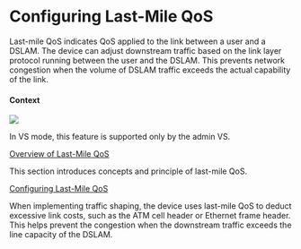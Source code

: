 Configuring Last-Mile QoS
=========================

Last-mile QoS indicates QoS applied to the link between a user and a DSLAM. The device can adjust downstream traffic based on the link layer protocol running between the user and the DSLAM. This prevents network congestion when the volume of DSLAM traffic exceeds the actual capability of the link.

#### Context

![](../../../../public_sys-resources/note_3.0-en-us.png) 

In VS mode, this feature is supported only by the admin VS.



[Overview of Last-Mile QoS](../../../../software/nev8r10_vrpv8r16/user/ne/dc_ne_qos_cfg_023803.html)

This section introduces concepts and principle of last-mile QoS.

[Configuring Last-Mile QoS](../../../../software/nev8r10_vrpv8r16/user/ne/dc_ne_qos_cfg_023806.html)

When implementing traffic shaping, the device uses last-mile QoS to deduct excessive link costs, such as the ATM cell header or Ethernet frame header. This helps prevent the congestion when the downstream traffic exceeds the line capacity of the DSLAM.